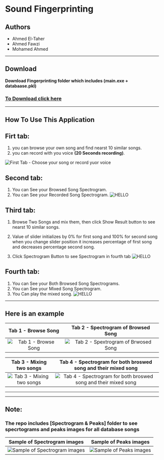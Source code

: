# **Sound Fingerprinting**

## **Authors**

- Ahmed El-Taher
- Ahmed Fawzi
- Mohamed Ahmed

---

## Download

**Download Fingerprinting folder which includes (main.exe + databaase.pkl)**

### [To Download click here](https://drive.google.com/drive/u/0/folders/1TuvhvBIqxUPvmLRr4Jei2K37dPLC16ZA)

---

## How To Use This Application

## Firt tab:

1. you can browse your own song and find nearst 10 similar songs.
2. you can record with you voice **(20 Seconds recording)**.

![First Tab - Choose your song or record yuor voice](./captures//Capture.JPG)

## Second tab:

1. You can See your Browsed Song Spectrogram.
2. You can See your Recorded Song Spectrogram.
   ![HELLO](./captures/Capture2.JPG)

## Third tab:

1. Browse Two Songs and mix them, then click Show Result button to see nearst 10 similar songs.

2. Value of slider initializes by 0% for first song and 100% for second song when you change slider position it increases percentage of first song and decreases percentage second song.

3. Click Spectrogram Button to see Spectrogram in fourth tab
   ![HELLO](./captures/Capture3.JPG)

## Fourth tab:

1. You can See your Both Browsed Song Spectrograms.
2. You can See your Mixed Song Spectrogram.
3. You Can play the mixed song.
   ![HELLO](./captures/Capture4.JPG)

---

## Here is an example

|               Tab 1 - Browse Song                |               Tab 2 - Spectrogram of Browsed Song               |
| :----------------------------------------------: | :-------------------------------------------------------------: |
| ![Tab 1 - Browse Song ](./captures/Capture6.JPG) | ![Tab 2 - Spextrogram of Brwosed Song](./captures/Capture7.JPG) |

|               Tab 3 - Mixing two songs                |               Tab 4 - Spectrogram for both broswed song and their mixed song               |
| :---------------------------------------------------: | :----------------------------------------------------------------------------------------: |
| ![Tab 3 - Mixing two songs ](./captures/Capture8.JPG) | ![Tab 4 - Spectrogram for both broswed song and their mixed song](./captures/Capture9.JPG) |

---

---

## Note:

### The repo includes [Spectrogram & Peaks] folder to see specrtograms and peaks images for all database songs

|               Sample of Spectrogram images               |               Sample of Peaks images                |
| :------------------------------------------------------: | :-------------------------------------------------: |
| ![Sample of Spectrogram images](./captures/Capture5.JPG) | ![Sample of Peaks images](./captures/Capture10.JPG) |
